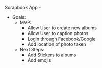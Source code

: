 Scrapbook App - 
  - Goals:
    - MVP:
      - Allow User to create new albums
      - Allow User to caption photos
      - Login through Facebook/Google
      - Add location of photo taken
    - Next Steps:
      - Add Stickers to albums
      - Add emojis
   
 
